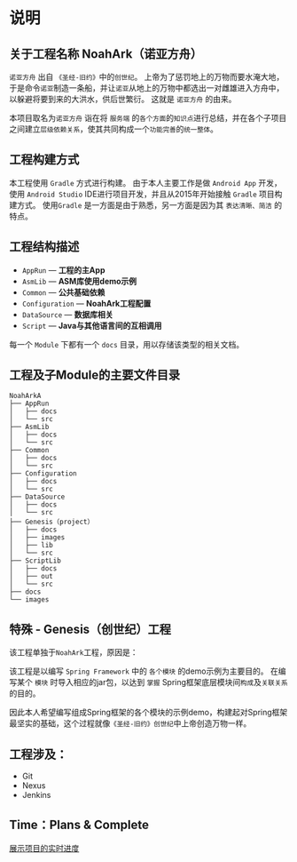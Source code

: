# 说明

## 关于工程名称 NoahArk（诺亚方舟）

`诺亚方舟` 出自 `《圣经-旧约》`中的`创世纪`。
上帝为了惩罚地上的万物而要水淹大地，于是命令`诺亚`制造一条船，并让`诺亚`从地上的万物中都选出一对雌雄进入方舟中，以躲避将要到来的大洪水，供后世繁衍。
这就是 `诺亚方舟` 的由来。

本项目取名为`诺亚方舟` 诣在将 `服务端` 的`各个方面`的`知识点`进行总结，并在各个子项目之间建立`层级依赖关系`，使其共同构成一个`功能完善`的`统一整体`。

## 工程构建方式

本工程使用 `Gradle` 方式进行构建。
由于本人主要工作是做 `Android App` 开发，使用 `Android Studio` IDE进行项目开发，并且从2015年开始接触 `Gradle` 项目构建方式。
使用`Gradle` 是一方面是由于熟悉，另一方面是因为其 `表达清晰、简洁` 的特点。


## 工程结构描述

 - `AppRun` — **工程的主App**
 - `AsmLib` — **ASM库使用demo示例**
 - `Common` — **公共基础依赖**
 - `Configuration` — **NoahArk工程配置**
 - `DataSource` — **数据库相关**
 - `Script` — **Java与其他语言间的互相调用**

每一个 `Module` 下都有一个 `docs` 目录，用以存储该类型的相关文档。

## 工程及子Module的主要文件目录


```
NoahArkA 
├── AppRun
│   ├── docs
│   └── src
├── AsmLib
│   ├── docs
│   └── src
├── Common
│   ├── docs
│   └── src
├── Configuration
│   ├── docs
│   └── src
├── DataSource
│   ├── docs
│   └── src
├── Genesis（project）
│   ├── docs
│   ├── images
│   ├── lib
│   └── src
├── ScriptLib
│   ├── docs
│   ├── out
│   └── src
├── docs
└── images

```

## 特殊 - Genesis（创世纪）工程


该工程单独于`NoahArk`工程，原因是：

该工程是以编写 `Spring Framework` 中的 `各个模块` 的demo示例为主要目的。
在编写某个 `模块` 时导入相应的jar包，以达到 `掌握` Spring框架底层模块间`构成`及`关联关系`的目的。

因此本人希望编写组成Spring框架的各个模块的示例demo，构建起对Spring框架最坚实的基础，这个过程就像`《圣经-旧约》创世纪`中上帝创造万物一样。


## 工程涉及：
 
 - Git
 - Nexus
 - Jenkins

## Time：Plans & Complete

[展示项目的实时进度](/docs/TimeLine.md)


